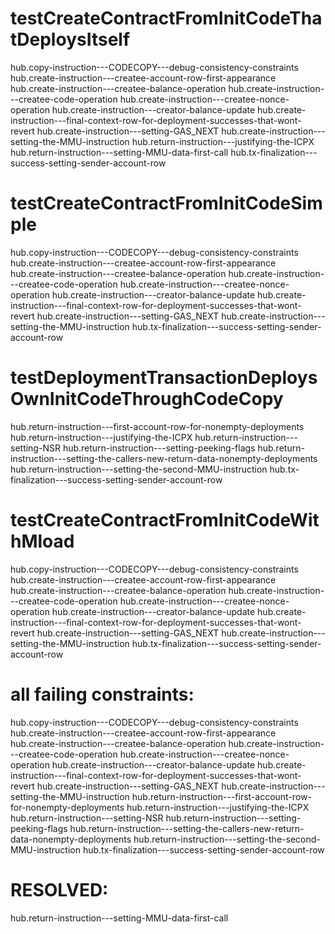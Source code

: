 testCreateContractFromInitCodeThatDeploysItself
===============================================

hub.copy-instruction---CODECOPY---debug-consistency-constraints
hub.create-instruction---createe-account-row-first-appearance
hub.create-instruction---createe-balance-operation
hub.create-instruction---createe-code-operation
hub.create-instruction---createe-nonce-operation
hub.create-instruction---creator-balance-update
hub.create-instruction---final-context-row-for-deployment-successes-that-wont-revert
hub.create-instruction---setting-GAS_NEXT
hub.create-instruction---setting-the-MMU-instruction
hub.return-instruction---justifying-the-ICPX
hub.return-instruction---setting-MMU-data-first-call
hub.tx-finalization---success-setting-sender-account-row

testCreateContractFromInitCodeSimple
====================================

hub.copy-instruction---CODECOPY---debug-consistency-constraints
hub.create-instruction---createe-account-row-first-appearance
hub.create-instruction---createe-balance-operation
hub.create-instruction---createe-code-operation
hub.create-instruction---createe-nonce-operation
hub.create-instruction---creator-balance-update
hub.create-instruction---final-context-row-for-deployment-successes-that-wont-revert
hub.create-instruction---setting-GAS_NEXT
hub.create-instruction---setting-the-MMU-instruction
hub.tx-finalization---success-setting-sender-account-row

testDeploymentTransactionDeploysOwnInitCodeThroughCodeCopy
==========================================================

hub.return-instruction---first-account-row-for-nonempty-deployments
hub.return-instruction---justifying-the-ICPX
hub.return-instruction---setting-NSR
hub.return-instruction---setting-peeking-flags
hub.return-instruction---setting-the-callers-new-return-data-nonempty-deployments
hub.return-instruction---setting-the-second-MMU-instruction
hub.tx-finalization---success-setting-sender-account-row

testCreateContractFromInitCodeWithMload
=======================================

hub.copy-instruction---CODECOPY---debug-consistency-constraints
hub.create-instruction---createe-account-row-first-appearance
hub.create-instruction---createe-balance-operation
hub.create-instruction---createe-code-operation
hub.create-instruction---createe-nonce-operation
hub.create-instruction---creator-balance-update
hub.create-instruction---final-context-row-for-deployment-successes-that-wont-revert
hub.create-instruction---setting-GAS_NEXT
hub.create-instruction---setting-the-MMU-instruction
hub.tx-finalization---success-setting-sender-account-row


all failing constraints:
========================

hub.copy-instruction---CODECOPY---debug-consistency-constraints
hub.create-instruction---createe-account-row-first-appearance
hub.create-instruction---createe-balance-operation
hub.create-instruction---createe-code-operation
hub.create-instruction---createe-nonce-operation
hub.create-instruction---creator-balance-update
hub.create-instruction---final-context-row-for-deployment-successes-that-wont-revert
hub.create-instruction---setting-GAS_NEXT
hub.create-instruction---setting-the-MMU-instruction
hub.return-instruction---first-account-row-for-nonempty-deployments
hub.return-instruction---justifying-the-ICPX
hub.return-instruction---setting-NSR
hub.return-instruction---setting-peeking-flags
hub.return-instruction---setting-the-callers-new-return-data-nonempty-deployments
hub.return-instruction---setting-the-second-MMU-instruction
hub.tx-finalization---success-setting-sender-account-row

RESOLVED:
=========

hub.return-instruction---setting-MMU-data-first-call
